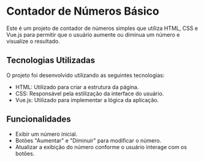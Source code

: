 # Contador de Números Básico

Este é um projeto de contador de números simples que utiliza HTML, CSS e Vue.js para permitir que o usuário aumente ou diminua um número e visualize o resultado.

## Tecnologias Utilizadas

O projeto foi desenvolvido utilizando as seguintes tecnologias:

- HTML: Utilizado para criar a estrutura da página.
- CSS: Responsável pela estilização da interface do usuário.
- Vue.js: Utilizado para implementar a lógica da aplicação.

## Funcionalidades

- Exibir um número inicial.
- Botões "Aumentar" e "Diminuir" para modificar o número.
- Atualizar a exibição do número conforme o usuário interage com os botões.
